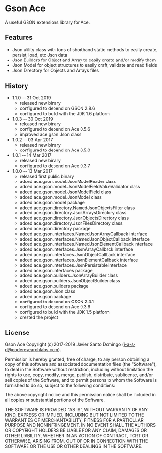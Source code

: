 # Gson Ace
A useful GSON extensions library for Ace.

## Features
- Json utility class with tons of shorthand static methods to easily create, persist, load, etc Json data
- Json Builders for Object and Array to easily create and/or modify them
- Json Model for object structures to easily craft, validate and read fields
- Json Directory for Objects and Arrays files

## History

* 1.1.0 -- 31 Oct 2019
    + released new binary
    + configured to depend on GSON 2.8.6
    + configured to build with the JDK 1.6 platform
* 1.0.3 -- 30 Oct 2019
    + released new binary
    + configured to depend on Ace 0.5.6
    + improved ace.gson.Json class
* 1.0.2 -- 03 Apr 2017
    + released new binary
    + configured to depend on Ace 0.5.0
* 1.0.1 -- 14 Mar 2017
    + released new binary
    + configured to depend on Ace 0.3.7
* 1.0.0 -- 13 Mar 2017
    + released first public binary
    + added ace.gson.model.JsonModelReader class
    + added ace.gson.model.JsonModelFieldValueValidator class
    + added ace.gson.model.JsonModelField class
    + added ace.gson.model.JsonModel class
    + added ace.gson.model package
    + added ace.gson.directory.NamedJsonObjectsFilter class
    + added ace.gson.directory.JsonArraysDirectory class
    + added ace.gson.directory.JsonObjectsDirectory class
    + added ace.gson.directory.JsonFilesDirectory class
    + added ace.gson.directory package
    + added ace.gson.interfaces.NamedJsonArrayCallback interface
    + added ace.gson.interfaces.NamedJsonObjectCallback interface
    + added ace.gson.interfaces.NamedJsonElementCallback interface
    + added ace.gson.interfaces.JsonArrayCallback interface
    + added ace.gson.interfaces.JsonObjectCallback interface
    + added ace.gson.interfaces.JsonElementCallback interface
    + added ace.gson.interfaces.JsonPersistable interface
    + added ace.gson.interfaces package
    + added ace.gson.builders.JsonArrayBuilder class
    + added ace.gson.builders.JsonObjectBuilder class
    + added ace.gson.builders package
    + added ace.gson.Json class
    + added ace.gson package
    + configured to depend on GSON 2.3.1
    + configured to depend on Ace 0.3.6
    + configured to build with the JDK 1.5 platform
    + created the project

## License

Gson Ace
Copyright (c) 2017-2019 Javier Santo Domingo (j-a-s-d@coderesearchlabs.com).

Permission is hereby granted, free of charge, to any
person obtaining a copy of this software and associated
documentation files (the "Software"), to deal in the
Software without restriction, including without limitation
the rights to use, copy, modify, merge, publish,
distribute, sublicense, and/or sell copies of the
Software, and to permit persons to whom the Software is
furnished to do so, subject to the following conditions:

The above copyright notice and this permission notice
shall be included in all copies or substantial portions of
the Software.

THE SOFTWARE IS PROVIDED "AS IS", WITHOUT WARRANTY OF ANY
KIND, EXPRESS OR IMPLIED, INCLUDING BUT NOT LIMITED TO THE
WARRANTIES OF MERCHANTABILITY, FITNESS FOR A PARTICULAR
PURPOSE AND NONINFRINGEMENT. IN NO EVENT SHALL THE AUTHORS
OR COPYRIGHT HOLDERS BE LIABLE FOR ANY CLAIM, DAMAGES OR
OTHER LIABILITY, WHETHER IN AN ACTION OF CONTRACT, TORT OR
OTHERWISE, ARISING FROM, OUT OF OR IN CONNECTION WITH THE
SOFTWARE OR THE USE OR OTHER DEALINGS IN THE SOFTWARE.

